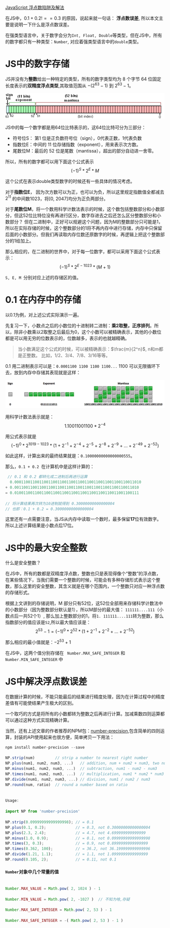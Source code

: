 [JavaScript 浮点数陷阱及解法](https://github.com/camsong/blog/issues/9)

在JS中，$0.1 + 0.2 !== 0.3$ 的原因，说起来就一句话： **浮点数误差**, 所以本文主要是说明一下什么是浮点数误差。

在强类型语言中，关于数字会分为`Int, Float, Double`等类型，但在JS中，所有的数字都只有一种类型：`Number`, 对应着强类型语言中的`double`类型。

# JS中的数字存储

JS并没有为**整数**给出一种特定的类型，所有的数字类型均为 8 个字节 64 位固定长度表示的**双精度浮点类型**,其取值范围从 $-(2^{63} -1)$ 到 $2^{63} -1$。

![](浮点数存储的内存说明.png)

JS中的每一个数字都是用64位比特表示的，这64位比特可分为三部分：
- 符号位S： 第1 位是正负数符号位（sign），0代表正数，1代表负数
- 指数位E：中间的 11 位存储指数（exponent），用来表示次方数。
- 尾数位M：最后的 52 位是尾数（mantissa），超出的部分自动进一舍零。

所以，所有的数字都可以用下面这个公式表示
$$
(-1)^S * 2^E * M
$$

这个公式在表示double类型数字的时候还有一些具体的情况考虑。

对于**指数位E**， 因为次方数可以为正，也可以为负，所以这里规定指数值全都减去$2^{11}$ 的中间数1023，将[0, 2047]均分为正负两部分。

对于**尾数位M**，将一个数用科学计数法表示的时候，这个数包括整数部分和小数部分，但这52位比特位没有再进行区分，数字存进去之后还怎么区分整数部分和小数部分？ 但在二进制中，正好可以规避这个问题，因为M的整数部分只可能是1，所以在实际存储的时候，这个整数部分的1将不再内存中进行存储，内存中只保留后面的小数部分。但我们再读取内存位数还原数字的时候，再逻辑上把这个整数部分的1给加上。

那么相应的，在二进制的世界中，对于每一位数字，都可以采用下面这个公式表示：
$$
(-1)^S * 2^{E-1023} * ( M + 1 )
$$

`S, E, M `分别对应上述的存储区的值。


# 0.1 在内存中的存储

以0.1为例，对上述公式实际演示一遍。

先复习一下，小数点之后的小数位的十进制转二进制：**乘2取整，正序排列**。所以，除非小数乘以2取整之后最后为0，这个小数可以被精确表示，其他的小数位都是可以用无穷的位数表示的，位数越多，表示的也就越精确。

> 当小数满足这个公式的时候，可以被精确表示：$\frac{m}{2^n}$, n和m都是正整数。 比如，1/2、3/4、7/8、3/16等等。


0.1 用二进制表示可以是：`0.0001100 1100 1100 1100...` 1100 可以无限循环下去，放到内存中存储其表现就是这样：

![](0.1的内存描述.png)


用科学计数法表示就是：
$$
1.100 1100 1100 * 2^{-4}
$$

用公式表示就是
$$
(-1)^0 * 2^{ 1019 - 1023 } * (1 + 2^{-1} + 2^{-4} + 2^{-5} + 2^{-8} + 2^{-9} + ... + 2^{-49} + 2^{-52}  ) 
$$

如此这样，计算出来的最终结果就是：`0.10000000000000000555`。

那么，`0.1 + 0.2 `在计算机中是这样计算的：

```javascript
 // 0.1 和 0.2 都转化成二进制后再进行运算
  0.00011001100110011001100110011001100110011001100110011010
+ 0.0011001100110011001100110011001100110011001100110011010
= 0.0100110011001100110011001100110011001100110011001100111

// 将计算结果再次转为10进制就得到 0.30000000000000004
// 也即：0.1 + 0.2 = 0.30000000000000004
```

这里还有一点需要注意，当JS从内存中读取一个数时，最多保留**17**位有效数字。所以上述计算结果是小数点后17位。

# JS中的最大安全**整数**

什么是安全整数？ 

在JS中，所有的数都是双精度浮点数，整数也只是表现得像个“整数”的浮点数，在某些情况下，当我们需要一个整数的时候，可能会有多种存储形式表示这个整数，那么这里的安全整数，其含义就是在哪个范围内，一个整数只对应一种浮点数的存储形式。

根据上文讲到的存储说明，M 部分只有52位，这52位全部用来存储科学计数法中的小数部分（因为整数部分默认是1），所以M部分的最大值： `111111....111`（小数点后一共52个1）, 那么加上整数部分的1，将`1. 111111....111`转为整数，那么指数部分的值应该是`52`,所以最大值应该是：
$$
2^{53} - 1 = (-1)^0 * 2^{52} * (1 + 2^{-1} + 2^{-2} + ... + 2^{-52})
$$

那么相应的最小值就是：$-2^{53} + 1$

在JS中，这两个值分别存储在 ` Number.MAX_SAFE_INTEGER`  和 ` Number.MIN_SAFE_INTEGER` 中





# JS中解决浮点数误差

在数据计算的时候，不能只能最后的结果进行精度处理，因为在计算过程中的精度差值有可能使结果产生极大的区别。

一个取巧的方式是将所有的小数都转为整数之后再进行计算。加减乘数四则运算都可以通过这种方式实现精确计算。


当然，还有上述文章的作者推荐的NPM包：[number-precision](https://github.com/nefe/number-precision),包含简单的四则运算，封装的API使用起来也很方便，简单拷贝一下用法：

```javascript
npm install number-precision --save

NP.strip(num)         // strip a number to nearest right number
NP.plus(num1, num2, num3, ...)   // addition, num + num2 + num3, two numbers is required at least.
NP.minus(num1, num2, num3, ...)  // subtraction, num1 - num2 - num3
NP.times(num1, num2, num3, ...)  // multiplication, num1 * num2 * num3
NP.divide(num1, num2, num3, ...) // division, num1 / num2 / num3
NP.round(num, ratio)  // round a number based on ratio


Usage:

import NP from 'number-precision'

NP.strip(0.09999999999999998); // = 0.1
NP.plus(0.1, 0.2);             // = 0.3, not 0.30000000000000004
NP.plus(2.3, 2.4);             // = 4.7, not 4.699999999999999
NP.minus(1.0, 0.9);            // = 0.1, not 0.09999999999999998
NP.times(3, 0.3);              // = 0.9, not 0.8999999999999999
NP.times(0.362, 100);          // = 36.2, not 36.199999999999996
NP.divide(1.21, 1.1);          // = 1.1, not 1.0999999999999999
NP.round(0.105, 2);            // = 0.11, not 0.1

```


#### `Number`对象中几个常量的值

```javascript

Number.MAX_VALUE = Math.pow( 2, 1024 ) - 1

Number.MIN_VALUE = Math.pow( 2, -1027 )  // 不知为啥,存疑

Number.MAX_SAFE_INTEGER = Math.pow( 2, 53 ) - 1

Number.MAX_SAFE_INTEGER = -( Math.pow( 2, 53 ) - 1 )

```




























